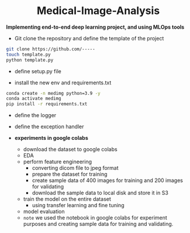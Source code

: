 <h1 align=center> Medical-Image-Analysis </h1>

**Implementing end-to-end deep learning project, and using MLOps tools**

- Git clone the repository and define the template of the project
```bash
git clone https://github.com/-----
touch template.py
python template.py
```
- define setup.py file

- install the new env and requirements.txt

```bash
conda create -n medimg python=3.9 -y
conda activate medimg
pip install -r requirements.txt
```
- define the logger

- define the exception handler

- **experiments in google colabs**
    - download the dataset to google colabs
    - EDA
    - perform feature engineering
        - converting dicom file to jpeg format
        - prepare the dataset for training
        - create sample data of 400 images for training and 200 images for validating
        - download the sample data to local disk and store it in S3
    - train the model on the entire dataset
        - using transfer learning and fine tuning
    - model evaluation
    - `note` we used the notebook in google colabs for experiment purposes and creating sample data for training and validating.

    